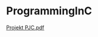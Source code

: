 # ProgrammingInC
[Projekt PJC.pdf](https://github.com/piotrwozn/ProgrammingInC/files/11569689/Projekt.PJC.pdf)
